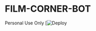 # FILM-CORNER-BOT
Personal Use Only 
[![Deploy](https://heroku.com/deploy?template=https://github.com/PROFESSOR-TG/FILM-CORNER-ROBOT)
